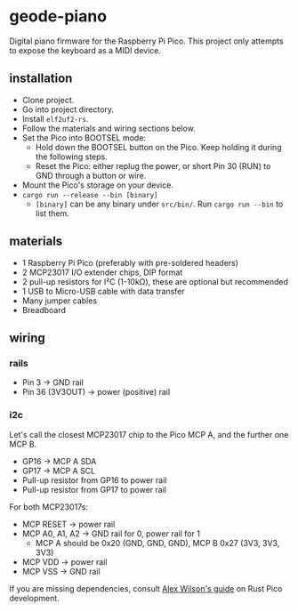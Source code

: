 # geode-piano

Digital piano firmware for the Raspberry Pi Pico.
This project only attempts to expose the keyboard as a MIDI device.

## installation

- Clone project.
- Go into project directory.
- Install `elf2uf2-rs`.
- Follow the materials and wiring sections below.
- Set the Pico into BOOTSEL mode:
    - Hold down the BOOTSEL button on the Pico. Keep holding it during the following steps.
    - Reset the Pico: either replug the power, or short Pin 30 (RUN) to GND through a button or wire.
- Mount the Pico's storage on your device.
- `cargo run --release --bin [binary]`
    - `[binary]` can be any binary under `src/bin/`. Run `cargo run --bin` to list them.

## materials

- 1 Raspberry Pi Pico (preferably with pre-soldered headers)
- 2 MCP23017 I/O extender chips, DIP format
- 2 pull-up resistors for I²C (1-10kΩ), these are optional but recommended
- 1 USB to Micro-USB cable with data transfer
- Many jumper cables
- Breadboard

## wiring

### rails

- Pin 3 -> GND rail
- Pin 36 (3V3OUT) -> power (positive) rail

### i2c

Let's call the closest MCP23017 chip to the Pico MCP A, and the further one MCP B.

- GP16 -> MCP A SDA
- GP17 -> MCP A SCL
- Pull-up resistor from GP16 to power rail
- Pull-up resistor from GP17 to power rail

For both MCP23017s:

- MCP RESET -> power rail
- MCP A0, A1, A2 -> GND rail for 0, power rail for 1
    - MCP A should be 0x20 (GND, GND, GND), MCP B 0x27 (3V3, 3V3, 3V3)
- MCP VDD -> power rail
- MCP VSS -> GND rail

If you are missing dependencies, consult [Alex Wilson's guide](https://www.alexdwilson.dev/learning-in-public/how-to-program-a-raspberry-pi-pico) on Rust Pico development.
